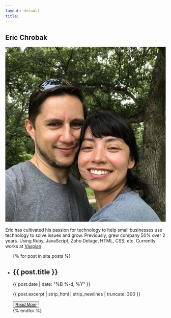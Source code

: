 ```yaml
---
layout: default
title: 
---
```


<div class="jumbotron" id="blog-jumbo">
    <div class="container">
      <div class="about">
          <h2 class="blog-title">Eric Chrobak</h2>
          <img class="img-responsive img-circle center-block" src="jpg/enc.jpg">
          <p>Eric has cultivated his passion for technology to help small businesses use technology to solve issues and grow. Previously, grew company 50% over 2 years. Using Ruby, JavaScript, Zoho Deluge, HTML, CSS, etc. Currently works at <a href="www.vaspian.com">Vaspian</a></p> 
      </div>       
      <ul class="blog">
        {% for post in site.posts %}
          <li class="article">
            <h2>{{ post.title }}</h2>
            <p class="post-meta">{{ post.date | date: "%B %-d, %Y" }}</p>
            <p>{{ post.excerpt | strip_html | strip_newlines | truncate: 300 }}</p>
            <button class ="blog-button"><a href="{{ post.url }}">Read More</a></button>
          </li>
        {% endfor %}
      </ul>
    </div>
</div>

